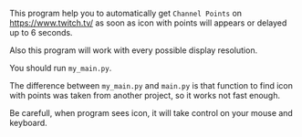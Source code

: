 This program help you to automatically get `Channel Points` on https://www.twitch.tv/ as soon as icon with points will appears or delayed up to 6 seconds.

Also this program will work with every possible display resolution. 

You should run `my_main.py`.

The difference between `my_main.py` and `main.py` is that function to find icon with points was taken from another project, so it works not fast enough.

Be carefull, when program sees icon, it will take control on your mouse and keyboard.